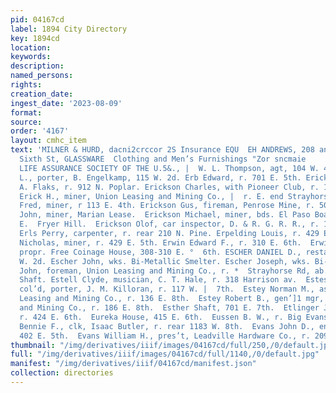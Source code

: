 ```yaml
---
pid: 04167cd
label: 1894 City Directory
key: 1894cd
location: 
keywords: 
description: 
named_persons: 
rights: 
creation_date: 
ingest_date: '2023-08-09'
format: 
source: 
order: '4167'
layout: cmhc_item
text: 'MILNER & HURD, dacni2crccor 2S Insurance EQU  EH ANDREWS, 208 and 219 East
  Sixth St, GLASSWARE  Clothing and Men’s Furnishings "Zor sncmaie         112 EVA  EQUITABLE
  LIFE ASSURANCE SOCIETY OF THE U.5&., |  W. L. Thompson, agt, 104 W. 4th. Erb Charles
  L., porter, B. Engelkamp, 115 W. 2d. Erb Edward, r. 701 E. 5th. Erickson Axel, tailor,
  A. Flaks, r. 912 N. Poplar. Erickson Charles, with Pioneer Club, r. 113 W. 3d.  Erickson
  Erick H., miner, Union Leasing and Mining Co., |  r. E. end Strayhorse Rd. Erickson
  Fred, miner, r 113 E. 4th. Erickson Gus, fireman, Penrose Mine, r. 505 E. 5th. Erickson
  John, miner, Marian Lease.  Erickson Michael, miner, bds. El Paso Boarding House,
  E.  Fryer Hill.  Erickson Olof, car inspector, D. & R. G. R. R., r. 1501 N.  Poplar.
  Erls Perry, carpenter, r. rear 210 N. Pine. Erpelding Louis, r. 429 E. 5th. Erpelding
  Nicholas, miner, r. 429 E. 5th. Erwin Edward F., r. 310 E. 6th.  Erwin V. J. Mrs.,
  propr. Free Coinage House, 308-310 E. °  6th. ESCHER DANIEL D., restaurant, 112
  W. 2d. Escher John, wks. Bi-Metallic Smelter. Escher Joseph, wks. Bi-Metallic Smelter.  Esco
  John, foreman, Union Leasing and Mining Co., r. *  Strayhorse Rd, ab. Robert Emmett
  Shaft. Estell Clyde, musician, C. T. Hale, r. 318 Harrison av.  Estes George W.,
  col’d, porter, J. M. Killoran, r. 117 W. |  7th.  Estey Norman M., asst. mgr, Union
  Leasing and Mining Co., r. 136 E. 8th.  Estey Robert B., gen’]1 mgr, Union Leasing
  and Mining Co., r. 186 E. 8th.  Esther Shaft, 701 E. 7th.  Etlinger James W., miner,
  r. 424 E. 6th.  Eureka House, 415 E. 6th.  Eussen B. W., r. Big Evans Gulch.  Evans
  Bennie F., clk, Isaac Butler, r. rear 1183 W. 8th.  Evans John D., engineer, r.
  402 E. 5th.  Evans William H., pres’t, Leadville Hardware Co., r. 209  . 9th. '
thumbnail: "/img/derivatives/iiif/images/04167cd/full/250,/0/default.jpg"
full: "/img/derivatives/iiif/images/04167cd/full/1140,/0/default.jpg"
manifest: "/img/derivatives/iiif/04167cd/manifest.json"
collection: directories
---
```

